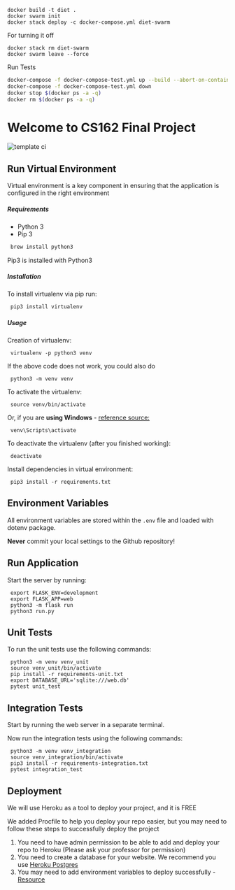 ```
docker build -t diet .
docker swarm init
docker stack deploy -c docker-compose.yml diet-swarm
```
For turning it off
```
docker stack rm diet-swarm
docker swarm leave --force
```
Run Tests
```bash
docker-compose -f docker-compose-test.yml up --build --abort-on-container-exit test
docker-compose -f docker-compose-test.yml down
docker stop $(docker ps -a -q)
docker rm $(docker ps -a -q)
```
# Welcome to CS162 Final Project

![template ci](https://github.com/minerva-schools/template-cs162/actions/workflows/ci.yaml/badge.svg)

## Run Virtual Environment

Virtual environment is a key component in ensuring that the application is configured in the right environment

##### Requirements
* Python 3
* Pip 3

```bash
 brew install python3
```

Pip3 is installed with Python3

##### Installation
To install virtualenv via pip run:
```bash
 pip3 install virtualenv
```

##### Usage
Creation of virtualenv:

     virtualenv -p python3 venv

If the above code does not work, you could also do

     python3 -m venv venv

To activate the virtualenv:

     source venv/bin/activate

Or, if you are **using Windows** - [reference source:](https://stackoverflow.com/questions/8921188/issue-with-virtualenv-cannot-activate)

     venv\Scripts\activate

To deactivate the virtualenv (after you finished working):

     deactivate

Install dependencies in virtual environment:

     pip3 install -r requirements.txt

## Environment Variables

All environment variables are stored within the `.env` file and loaded with dotenv package.

**Never** commit your local settings to the Github repository!

## Run Application

Start the server by running:

     export FLASK_ENV=development
     export FLASK_APP=web
     python3 -m flask run
     python3 run.py

## Unit Tests
To run the unit tests use the following commands:

     python3 -m venv venv_unit
     source venv_unit/bin/activate
     pip install -r requirements-unit.txt
     export DATABASE_URL='sqlite:///web.db'
     pytest unit_test

## Integration Tests
Start by running the web server in a separate terminal.

Now run the integration tests using the following commands:

     python3 -m venv venv_integration
     source venv_integration/bin/activate
     pip3 install -r requirements-integration.txt
     pytest integration_test

## Deployment
We will use Heroku as a tool to deploy your project, and it is FREE

We added Procfile to help you deploy your repo easier, 
but you may need to follow these steps to successfully deploy the project

1. You need to have admin permission to be able to add and deploy your repo to Heroku 
(Please ask your professor for permission)
2. You need to create a database for your website. 
We recommend you use [Heroku Postgres](https://dev.to/prisma/how-to-setup-a-free-postgresql-database-on-heroku-1dc1)
3. You may need to add environment variables to deploy successfully - [Resource](https://devcenter.heroku.com/articles/config-vars#using-the-heroku-dashboard)
